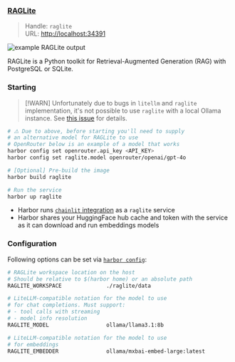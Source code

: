 ### [RAGLite](https://github.com/superlinear-ai/raglite)

> Handle: `raglite`<br/>
> URL: [http://localhost:34391](http://localhost:34391)

![example RAGLite output](harbor-raglite.png)

RAGLite is a Python toolkit for Retrieval-Augmented Generation (RAG) with PostgreSQL or SQLite.

### Starting

> [!WARN]
> Unfortunately due to bugs in `litellm` and `raglite` implementation, it's not possible to use `raglite` with a local Ollama instance. See [this issue](https://github.com/superlinear-ai/raglite/issues/108) for details.

```bash
# ⚠️ Due to above, before starting you'll need to supply
# an alternative model for RAGLite to use
# OpenRouter below is an example of a model that works
harbor config set openrouter.api_key <API_KEY>
harbor config set raglite.model openrouter/openai/gpt-4o

# [Optional] Pre-build the image
harbor build raglite

# Run the service
harbor up raglite
```

- Harbor runs [`chainlit` integration](https://github.com/superlinear-ai/raglite?tab=readme-ov-file#7-serving-a-customizable-chatgpt-like-frontend) as a `raglite` service
- Harbor shares your HuggingFace hub cache and token with the service as it can download and run embeddings models

### Configuration

Following options can be set via [`harbor config`](./3.-Harbor-CLI-Reference#harbor-config):

```bash
# RAGLite workspace location on the host
# Should be relative to $(harbor home) or an absolute path
RAGLITE_WORKSPACE              ./raglite/data

# LiteLLM-compatible notation for the model to use
# for chat completions. Must support:
# - tool calls with streaming
# - model info resolution
RAGLITE_MODEL                  ollama/llama3.1:8b

# LiteLLM-compatible notation for the model to use
# for embeddings
RAGLITE_EMBEDDER               ollama/mxbai-embed-large:latest
```